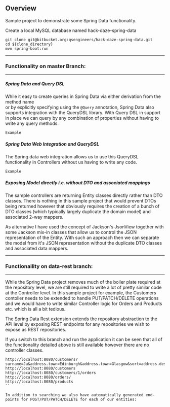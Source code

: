 ## Overview

Sample project to demonstrate some Spring Data functionality.

Create a local MySQL database named hack-daze-spring-data

```
git clone git@bitbucket.org:qsengineers/hack-daze-spring-data.git
cd ${clone_directory}
mvn spring-boot:run
```

___
### Functionality on master Branch:
___

##### Spring Data and Query DSL

While it easy to create queries in Spring Data via either derivation from the method name  
or by explicitly specifying using the `@Query` annotation, Spring Data also supports integration with the
QueryDSL library. With Query DSL in support in place we can query by any combination of properties without 
having to write any query methods. 

`Example`

##### Spring Data Web Integration and QueryDSL

The Spring data web integration allows us to use this QueryDSL functionality in Controllers
without us having to write any code.

`Example`

##### Exposing Model directly i.e. without DTO and associated mappings

The sample controllers are returning Entity classes directly rather than DTO classes. There is
nothing in this sample project that would prevent DTOs being returned however that obviously requires the creation
of a bunch of DTO classes (which typically largely duplicate the domain model) and associated 2-way mappers. 

As alternative I have used the concept of Jackson's JsonView together with some Jackson mix-in classes that allow us 
to control  the JSON representation of the Entity. With such an approach then we can separate the model from it's JSON 
representation without the duplicate DTO classes and associated data mappers.  

___
### Functionaility on data-rest branch:
___

While the Spring Data project removes much of the boiler plate required at the repository level, we are still
required to write a lot of pretty similar code at the Controller level. In this sample project for
example, the Customers contoller needs to be extended to handle PUT/PATCH/DELETE operations and we would
have to write similar Controller logic for Orders and Products etc. which is all a bit tedious.

The Spring Data Rest extension extends the repository abstraction to the API level by exposing REST endpoints
for any repositories we wish to expose as REST repositories.

If you switch to this branch and run the application it can be  seen that all of the functionality detailed above is 
still available however there are no controller classes.

```
http://localhost:8080/customers?surname=Ja&address.town=Edinburgh&address.town=Glasgow&sort=address.desc&sort=forename
http://localhost:8080/customers
http://localhost:8080/customers/1/orders
http://localhost:8080/orders/
http://localhost:8080/products
``

In addition to searching we also have automatically generated end-points for POST/PUT/PATCH/DELETE for each of our entities:




